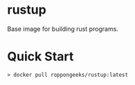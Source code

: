 # rustup

Base image for building rust programs.

# Quick Start

``` shell
> docker pull roppongeeks/rustup:latest
```

